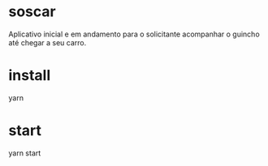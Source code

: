 # soscar
Aplicativo inicial e em andamento para o solicitante acompanhar o guincho até chegar a seu carro.

# install

yarn

# start

yarn start
